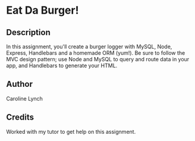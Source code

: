 # Eat Da Burger! 

## Description 

In this assignment, you'll create a burger logger with MySQL, Node, Express, Handlebars and a homemade ORM (yum!). Be sure to follow the MVC design pattern; use Node and MySQL to query and route data in your app, and Handlebars to generate your HTML.




## Author 

Caroline Lynch 

## Credits 

Worked with my tutor to get help on this assignment. 